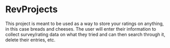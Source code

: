 # RevProjects
This project is meant to be used as a way to store your ratings on anything, in this case breads and cheeses. 
The user will enter their information to collect survey/rating data on what they tried and can then search through it,
delete their entries, etc.
